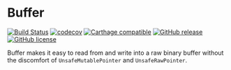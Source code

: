 # Buffer

[![Build Status](https://travis-ci.org/dbart01/Buffer.svg?branch=master)](https://travis-ci.org/dbart01/Buffer)
[![codecov](https://codecov.io/gh/dbart01/Buffer/branch/master/graph/badge.svg)](https://codecov.io/gh/dbart01/Buffer)
[![Carthage compatible](https://img.shields.io/badge/Carthage-compatible-4BC51D.svg?style=flat)](https://github.com/Carthage/Carthage)
[![GitHub release](https://img.shields.io/github/release/dbart01/buffer.svg)](https://github.com/dbart01/Buffer/releases/latest)
[![GitHub license](https://img.shields.io/badge/license-MIT-lightgrey.svg)](https://github.com/dbart01/Buffer/blob/master/LICENSE)

Buffer makes it easy to read from and write into a raw binary buffer without the discomfort of `UnsafeMutablePointer` and `UnsafeRawPointer`.
